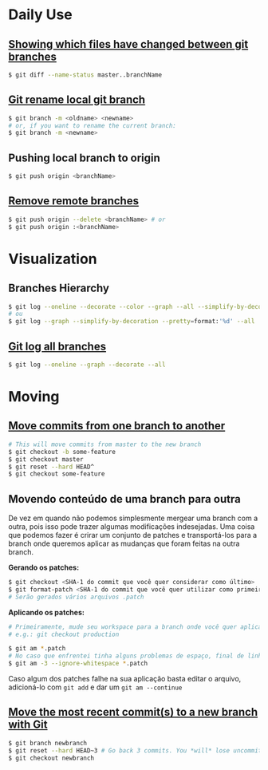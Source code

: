 # Daily Use

## [Showing which files have changed between git branches](http://stackoverflow.com/questions/822811/showing-which-files-have-changed-between-git-branches)

~~~ Bash
$ git diff --name-status master..branchName
~~~

## [Git rename local git branch](http://stackoverflow.com/questions/6591213/rename-local-git-branch)

~~~ Bash
$ git branch -m <oldname> <newname>
# or, if you want to rename the current branch:
$ git branch -m <newname>
~~~

## Pushing local branch to origin

~~~ Bash
$ git push origin <branchName>
~~~

## [Remove remote branches](http://stackoverflow.com/questions/2003505/delete-a-git-branch-both-locally-and-remotely)

~~~ Bash
$ git push origin --delete <branchName> # or
$ git push origin :<branchName>
~~~

# Visualization

## Branches Hierarchy

~~~ Bash
$ git log --oneline --decorate --color --graph --all --simplify-by-decoration
# ou
$ git log --graph --simplify-by-decoration --pretty=format:'%d' --all
~~~

## [Git log all branches](http://www.lornajane.net/posts/2014/git-log-all-branches)

~~~ Bash
$ git log --oneline --graph --decorate --all
~~~

# Moving

## [Move commits from one branch to another](http://effectif.com/git/move-commit-from-one-branch-to-another)

~~~ Bash
# This will move commits from master to the new branch
$ git checkout -b some-feature
$ git checkout master
$ git reset --hard HEAD^
$ git checkout some-feature
~~~

## Movendo conteúdo de uma branch para outra

De vez em quando não podemos simplesmente mergear uma branch com a outra, pois isso pode trazer algumas modificações indesejadas.
Uma coisa que podemos fazer é crirar um conjunto de patches e transportá-los para a branch onde queremos aplicar as mudanças que foram feitas na outra branch.

**Gerando os patches:**

~~~ Bash
$ git checkout <SHA-1 do commit que você quer considerar como último>
$ git format-patch <SHA-1 do commit que você quer utilizar como primeiro>
# Serão gerados vários arquivos .patch
~~~

**Aplicando os patches:**

~~~ Bash
# Primeiramente, mude seu workspace para a branch onde você quer aplicar as mudanças
# e.g.: git checkout production

$ git am *.patch
# No caso que enfrentei tinha alguns problemas de espaço, final de linha, etc. então utilizei:
$ git am -3 --ignore-whitespace *.patch
~~~

Caso algum dos patches falhe na sua aplicação basta editar o arquivo, adicioná-lo com `git add` e dar um `git am --continue`

## [Move the most recent commit(s) to a new branch with Git](http://stackoverflow.com/questions/1628563/move-the-most-recent-commits-to-a-new-branch-with-git)

~~~ Bash
$ git branch newbranch
$ git reset --hard HEAD~3 # Go back 3 commits. You *will* lose uncommitted work.
$ git checkout newbranch
~~~

